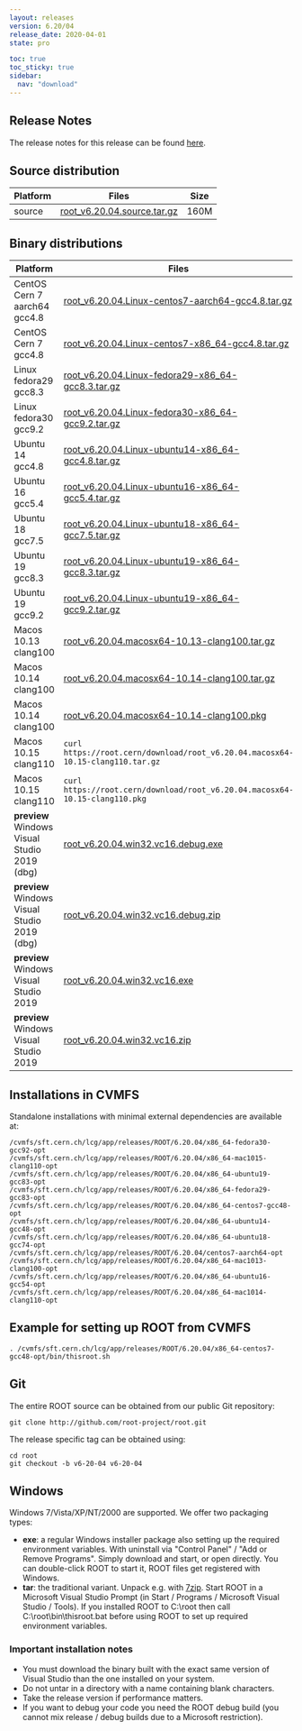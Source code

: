 ```yaml
---
layout: releases
version: 6.20/04
release_date: 2020-04-01
state: pro

toc: true
toc_sticky: true
sidebar:
  nav: "download"
---
```



## Release Notes

The release notes for this release can be found [here](https://root.cern/doc/v620/release-notes.html#release-6.2004).

## Source distribution

| Platform       | Files | Size |
|-----------|-------|-----|
| source | [root_v6.20.04.source.tar.gz](https://root.cern/download/root_v6.20.04.source.tar.gz) | 160M |


## Binary distributions

| Platform       | Files | Size |
|-----------|-------|-----|
| CentOS Cern 7 aarch64 gcc4.8 | [root_v6.20.04.Linux-centos7-aarch64-gcc4.8.tar.gz](https://root.cern/download/root_v6.20.04.Linux-centos7-aarch64-gcc4.8.tar.gz) | 135M |
| CentOS Cern 7 gcc4.8 | [root_v6.20.04.Linux-centos7-x86_64-gcc4.8.tar.gz](https://root.cern/download/root_v6.20.04.Linux-centos7-x86_64-gcc4.8.tar.gz) | 184M |
| Linux fedora29 gcc8.3 | [root_v6.20.04.Linux-fedora29-x86_64-gcc8.3.tar.gz](https://root.cern/download/root_v6.20.04.Linux-fedora29-x86_64-gcc8.3.tar.gz) | 218M |
| Linux fedora30 gcc9.2 | [root_v6.20.04.Linux-fedora30-x86_64-gcc9.2.tar.gz](https://root.cern/download/root_v6.20.04.Linux-fedora30-x86_64-gcc9.2.tar.gz) | 223M |
| Ubuntu 14 gcc4.8 | [root_v6.20.04.Linux-ubuntu14-x86_64-gcc4.8.tar.gz](https://root.cern/download/root_v6.20.04.Linux-ubuntu14-x86_64-gcc4.8.tar.gz) | 190M |
| Ubuntu 16 gcc5.4 | [root_v6.20.04.Linux-ubuntu16-x86_64-gcc5.4.tar.gz](https://root.cern/download/root_v6.20.04.Linux-ubuntu16-x86_64-gcc5.4.tar.gz) | 197M |
| Ubuntu 18 gcc7.5 | [root_v6.20.04.Linux-ubuntu18-x86_64-gcc7.5.tar.gz](https://root.cern/download/root_v6.20.04.Linux-ubuntu18-x86_64-gcc7.5.tar.gz) | 216M |
| Ubuntu 19 gcc8.3 | [root_v6.20.04.Linux-ubuntu19-x86_64-gcc8.3.tar.gz](https://root.cern/download/root_v6.20.04.Linux-ubuntu19-x86_64-gcc8.3.tar.gz) | 216M |
| Ubuntu 19 gcc9.2 | [root_v6.20.04.Linux-ubuntu19-x86_64-gcc9.2.tar.gz](https://root.cern/download/root_v6.20.04.Linux-ubuntu19-x86_64-gcc9.2.tar.gz) | 221M |
| Macos 10.13 clang100 | [root_v6.20.04.macosx64-10.13-clang100.tar.gz](https://root.cern/download/root_v6.20.04.macosx64-10.13-clang100.tar.gz) | 133M |
| Macos 10.14 clang100 | [root_v6.20.04.macosx64-10.14-clang100.tar.gz](https://root.cern/download/root_v6.20.04.macosx64-10.14-clang100.tar.gz) | 134M |
| Macos 10.14 clang100 | [root_v6.20.04.macosx64-10.14-clang100.pkg](https://root.cern/download/root_v6.20.04.macosx64-10.14-clang100.pkg) | 134M |
| Macos 10.15 clang110 | `curl https://root.cern/download/root_v6.20.04.macosx64-10.15-clang110.tar.gz` | 134M |
| Macos 10.15 clang110 | `curl https://root.cern/download/root_v6.20.04.macosx64-10.15-clang110.pkg` | 134M |
| **preview** Windows Visual Studio 2019 (dbg) | [root_v6.20.04.win32.vc16.debug.exe](https://root.cern/download/root_v6.20.04.win32.vc16.debug.exe) | 155M |
| **preview** Windows Visual Studio 2019 (dbg) | [root_v6.20.04.win32.vc16.debug.zip](https://root.cern/download/root_v6.20.04.win32.vc16.debug.zip) | 227M |
| **preview** Windows Visual Studio 2019 | [root_v6.20.04.win32.vc16.exe](https://root.cern/download/root_v6.20.04.win32.vc16.exe) |  85M |
| **preview** Windows Visual Studio 2019 | [root_v6.20.04.win32.vc16.zip](https://root.cern/download/root_v6.20.04.win32.vc16.zip) | 115M |


## Installations in CVMFS

Standalone installations with minimal external dependencies are available at:
~~~
/cvmfs/sft.cern.ch/lcg/app/releases/ROOT/6.20.04/x86_64-fedora30-gcc92-opt
/cvmfs/sft.cern.ch/lcg/app/releases/ROOT/6.20.04/x86_64-mac1015-clang110-opt
/cvmfs/sft.cern.ch/lcg/app/releases/ROOT/6.20.04/x86_64-ubuntu19-gcc83-opt
/cvmfs/sft.cern.ch/lcg/app/releases/ROOT/6.20.04/x86_64-fedora29-gcc83-opt
/cvmfs/sft.cern.ch/lcg/app/releases/ROOT/6.20.04/x86_64-centos7-gcc48-opt
/cvmfs/sft.cern.ch/lcg/app/releases/ROOT/6.20.04/x86_64-ubuntu14-gcc48-opt
/cvmfs/sft.cern.ch/lcg/app/releases/ROOT/6.20.04/x86_64-ubuntu18-gcc74-opt
/cvmfs/sft.cern.ch/lcg/app/releases/ROOT/6.20.04/centos7-aarch64-opt
/cvmfs/sft.cern.ch/lcg/app/releases/ROOT/6.20.04/x86_64-mac1013-clang100-opt
/cvmfs/sft.cern.ch/lcg/app/releases/ROOT/6.20.04/x86_64-ubuntu16-gcc54-opt
/cvmfs/sft.cern.ch/lcg/app/releases/ROOT/6.20.04/x86_64-mac1014-clang110-opt
~~~


## Example for setting up ROOT from CVMFS

~~~
. /cvmfs/sft.cern.ch/lcg/app/releases/ROOT/6.20.04/x86_64-centos7-gcc48-opt/bin/thisroot.sh
~~~

## Git

The entire ROOT source can be obtained from our public Git repository:

~~~
git clone http://github.com/root-project/root.git
~~~
The release specific tag can be obtained using:
~~~
cd root
git checkout -b v6-20-04 v6-20-04
~~~


## Windows

Windows 7/Vista/XP/NT/2000 are supported. We offer two packaging types:

 * **exe**: a regular Windows installer package also setting up the required environment variables. With uninstall via "Control Panel" / "Add or Remove Programs". Simply download and start, or open directly. You can double-click ROOT to start it, ROOT files get registered with Windows.
 * **tar**: the traditional variant. Unpack e.g. with [7zip](http://www.7-zip.org). Start ROOT in a Microsoft Visual Studio Prompt (in Start / Programs / Microsoft Visual Studio / Tools). If you installed ROOT to C:\root then call C:\root\bin\thisroot.bat before using ROOT to set up required environment variables.

### Important installation notes

 * You must download the binary built with the exact same version of Visual Studio than the one installed on your system.
 * Do not untar in a directory with a name containing blank characters.
 * Take the release version if performance matters.
 * If you want to debug your code you need the ROOT debug build (you cannot mix release / debug builds due to a Microsoft restriction).
